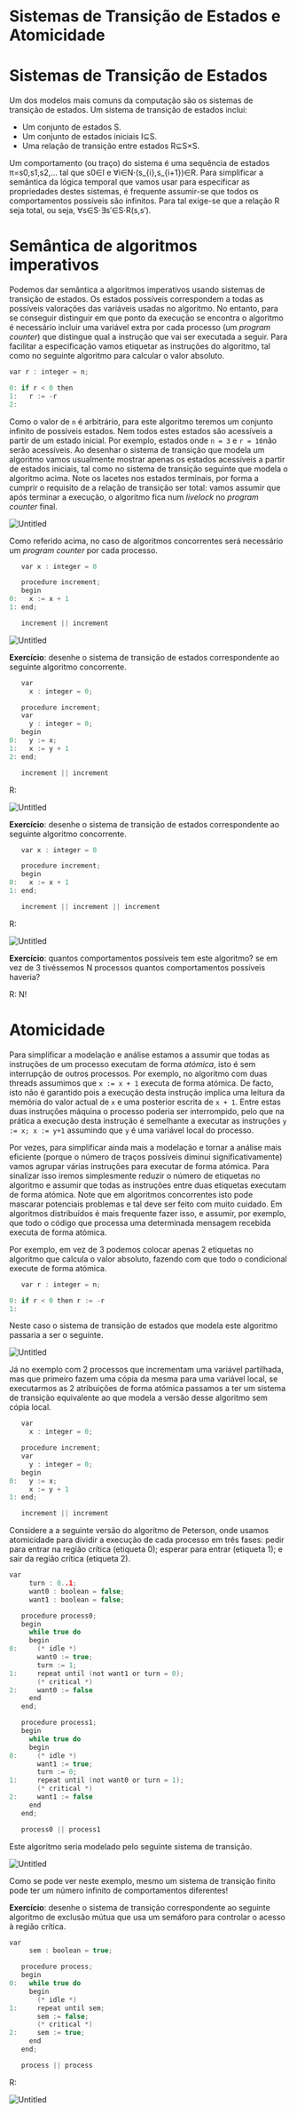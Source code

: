 # Sistemas de Transição de Estados e Atomicidade

# Sistemas de Transição de Estados

Um dos modelos mais comuns da computação são os sistemas de transição de estados. Um sistema de transição de estados inclui:

- Um conjunto de estados S.
- Um conjunto de estados iniciais I⊆S.
- Uma relação de transição entre estados R⊆S×S.

Um comportamento (ou traço) do sistema é uma sequência de estados π=s0,s1,s2,… tal que s0∈I e ∀i∈N⋅(s_{i},s_{i+1})∈R. Para simplificar a semântica da lógica temporal que vamos usar para especificar as propriedades destes sistemas, é frequente assumir-se que todos os comportamentos possíveis são infinitos. Para tal exige-se que a relação R seja total, ou seja, ∀s∈S⋅∃s′∈S⋅R(s,s′).

# Semântica de algoritmos imperativos

Podemos dar semântica a algoritmos imperativos usando sistemas de 
transição de estados. Os estados possíveis correspondem a todas as 
possíveis valorações das variáveis usadas no algoritmo. No entanto, para se conseguir distinguir em que ponto da execução se encontra o algoritmo é necessário incluir uma variável extra por cada processo (um *program counter*) que distingue qual a instrução que vai ser executada a seguir. Para facilitar a especificação vamos etiquetar as instruções do algoritmo, 
tal como no seguinte algoritmo para calcular o valor absoluto.

```c
var r : integer = n;

0: if r < 0 then 
1:   r := -r
2:
```

Como o valor de `n` é arbitrário, para este algoritmo teremos um conjunto infinito de 
possíveis estados. Nem todos estes estados são acessíveis a partir de um estado inicial. Por exemplo, estados onde `n = 3` e `r = 10`não serão acessíveis. Ao desenhar o sistema de transição que modela um algoritmo vamos usualmente mostrar apenas os estados acessíveis a partir de estados iniciais, tal como no sistema de transição seguinte que modela o algoritmo acima. Note os lacetes nos estados terminais, por forma a cumprir o requisito de a relação de transição ser total: vamos assumir que após terminar a execução, o algoritmo fica num *livelock* no *program counter* final.

![Untitled](Sistemas%20de%20Transic%CC%A7a%CC%83o%20de%20Estados%20e%20Atomicidade/Untitled.png)

Como referido acima, no caso de algoritmos concorrentes será necessário um *program counter* por cada processo.

```c
   var x : integer = 0

   procedure increment;
   begin
0:   x := x + 1
1: end;

   increment || increment
```

![Untitled](Sistemas%20de%20Transic%CC%A7a%CC%83o%20de%20Estados%20e%20Atomicidade/Untitled%201.png)

**Exercício**: desenhe o sistema de transição de estados correspondente ao seguinte algoritmo concorrente.

```c
   var
     x : integer = 0;

   procedure increment;
   var
     y : integer = 0;
   begin
0:   y := x;
1:   x := y + 1
2: end;

   increment || increment
```

R:

![Untitled](Sistemas%20de%20Transic%CC%A7a%CC%83o%20de%20Estados%20e%20Atomicidade/Untitled%202.png)

**Exercício**: desenhe o sistema de transição de estados correspondente ao seguinte algoritmo concorrente.

```c
   var x : integer = 0

   procedure increment;
   begin
0:   x := x + 1
1: end;

   increment || increment || increment
```

R:

![Untitled](Sistemas%20de%20Transic%CC%A7a%CC%83o%20de%20Estados%20e%20Atomicidade/Untitled%203.png)

**Exercício**: quantos comportamentos possíveis tem este algoritmo? se em vez de 3 tivéssemos N processos quantos comportamentos possíveis haveria? 

<aside>
R: N!
</aside>

# Atomicidade

Para simplificar a modelação e análise estamos a assumir que todas as instruções de um processo executam de forma *atómica*, isto é sem interrupção de outros processos. Por exemplo, no algoritmo com duas threads assumimos que `x := x + 1` executa de forma atómica. De facto, isto não é garantido pois a  execução desta instrução implica uma leitura da memória do valor actual 
de `x` e uma posterior escrita de `x + 1`. Entre estas duas instruções máquina o processo poderia ser  interrompido, pelo que na prática a execução desta instrução é semelhante a executar as instruções `y := x; x := y+1` assumindo que `y` é uma variável local do processo.

Por vezes, para simplificar ainda mais a modelação e tornar a análise mais eficiente (porque o número de traços possíveis diminui significativamente) vamos agrupar várias instruções para executar de forma atómica. Para sinalizar isso iremos simplesmente reduzir o número de etiquetas no algoritmo e assumir que todas as instruções entre duas etiquetas executam de forma atómica. Note que em algoritmos concorrentes isto pode mascarar potenciais problemas e tal deve ser feito com muito cuidado. Em algoritmos distribuídos é mais frequente fazer isso, e assumir, por exemplo, que todo o código que processa uma determinada mensagem recebida executa de forma atómica.

Por exemplo, em vez de 3 podemos colocar apenas 2 etiquetas no algoritmo que calcula o valor absoluto, fazendo com que todo o 
condicional execute de forma atómica.

```c
   var r : integer = n;

0: if r < 0 then r := -r
1:
```

Neste caso o sistema de transição de estados que modela este algoritmo passaria a ser o seguinte.

![Untitled](Sistemas%20de%20Transic%CC%A7a%CC%83o%20de%20Estados%20e%20Atomicidade/Untitled%204.png)

Já no exemplo com 2 processos que incrementam uma variável partilhada, mas que primeiro fazem uma cópia da mesma para uma variável local, se executarmos as 2 atribuições de forma atómica passamos a ter um sistema de transição equivalente ao que modela a versão desse algoritmo sem cópia local.

```c
   var
     x : integer = 0;

   procedure increment;
   var
     y : integer = 0;
   begin
0:   y := x;
     x := y + 1
1: end;

   increment || increment
```

Considere a a seguinte versão do algoritmo de Peterson, onde usamos atomicidade para dividir a execução de cada processo em três fases: pedir para entrar na região crítica (etiqueta 0); esperar para entrar (etiqueta 1); e sair da região crítica (etiqueta 2).

```c
var 
     turn : 0..1;
     want0 : boolean = false;
     want1 : boolean = false;

   procedure process0;
   begin
     while true do                           
     begin
0:     (* idle *) 
       want0 := true; 
       turn := 1;  
1:     repeat until (not want1 or turn = 0);
       (* critical *) 
2:     want0 := false 
     end
   end;

   procedure process1;
   begin
     while true do                           
     begin
0:     (* idle *) 
       want1 := true; 
       turn := 0;  
1:     repeat until (not want0 or turn = 1);
       (* critical *) 
2:     want1 := false
     end 
   end;

   process0 || process1
```

Este algoritmo seria modelado pelo seguinte sistema de transição.

![Untitled](Sistemas%20de%20Transic%CC%A7a%CC%83o%20de%20Estados%20e%20Atomicidade/Untitled%205.png)

Como se pode ver neste exemplo, mesmo um sistema de transição finito pode ter um número infinito de comportamentos diferentes!

**Exercício**: desenhe o sistema de transição correspondente ao seguinte algoritmo de exclusão mútua que usa um semáforo para controlar o acesso à região crítica.

```c
var 
     sem : boolean = true;

   procedure process;
   begin
0:   while true do
     begin
       (* idle *)
1:     repeat until sem;
       sem := false;
       (* critical *)
2:     sem := true;
     end
   end;

   process || process
```
R: 

![Untitled](Sistemas%20de%20Transic%CC%A7a%CC%83o%20de%20Estados%20e%20Atomicidade/Untitled%206.png)